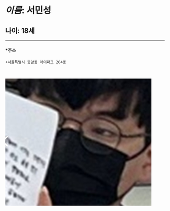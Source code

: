 # *이름*: 서민성 <br>
## **나이**: 18세 <br>
---
#### **\*주소**
    +서울특별시 종암동 아이파크 204동

<br>

![서민성](.\minseong.png)





